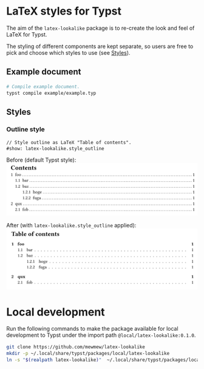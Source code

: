 # LaTeX styles for Typst

The aim of the `latex-lookalike` package is to re-create the look and feel of LaTeX for Typst.

The styling of different components are kept separate, so users are free to pick and choose which styles to use (see [Styles](#Styles)).

## Example document

```bash
# Compile example document.
typst compile example/example.typ
```

## Styles

### Outline style

```typst
// Style outline as LaTeX "Table of contents".
#show: latex-lookalike.style_outline
```

Before (default Typst style):
![before](inc/outline_before.png)

After (with `latex-lookalike.style_outline` applied):
![after](inc/outline_after.png)

# Local development

Run the following commands to make the package available for local development to Typst under the import path `@local/latex-lookalike:0.1.0`.
```bash
git clone https://github.com/mewmew/latex-lookalike
mkdir -p ~/.local/share/typst/packages/local/latex-lookalike
ln -s "$(realpath latex-lookalike)"  ~/.local/share/typst/packages/local/latex-lookalike/0.1.0
```
